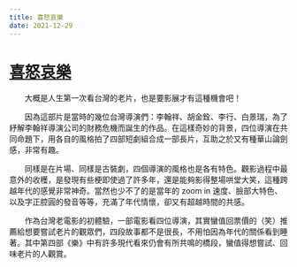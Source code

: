 ```yaml
---
title: 喜怒哀樂
date: 2021-12-29
---
```


# [喜怒哀樂](https://www.goldenhorse.org.tw/film/programme/films/detail/3185)

　　大概是人生第一次看台灣的老片，也是要影展才有這種機會吧！

　　因為這部片是當時的幾位台灣導演們：李翰祥、胡金銓、李行、白景瑞，為了紓解李翰祥導演公司的財務危機而誕生的作品。在這樣奇妙的背景，四位導演在共同命題下，用各自的風格拍了四部短劇組合成一部長片，互助之於又有種華山論劍感，非常有趣。

　　同樣是在片場、同樣是古裝劇，四個導演的風格也是各有特色。觀影過程中最意外的收穫，是發現有些梗即使過了許多年，還是能夠影得整場哄堂大笑，這種跨越年代的感覺非常神奇。當然也少不了的是當年的 zoom in 速度、臉部大特色、以及字正腔圓的發音等等，充滿了年代情懷，卻又有超越時間的共感。

　　作為台灣老電影的初體驗，一部電影看四位導演，其實蠻值回票價的（笑）推薦給想要嘗試老片的觀眾們，四段故事都不是很長，不用怕因為年代的關係看到睡著。其中第四部《樂》中有許多現代看來仍會有所共鳴的橋段，蠻值得想嘗試、回味老片的人觀賞。
